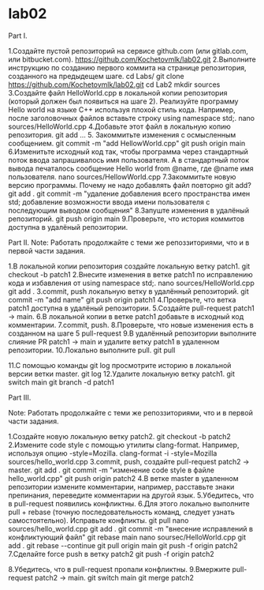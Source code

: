 # lab02
Part I.

1.Создайте пустой репозиторий на сервисе github.com (или gitlab.com, или bitbucket.com).
https://github.com/Kochetovmlk/lab02.git
2.Выполните инструкцию по созданию первого коммита на странице репозитория, созданного на предыдещем шаге.
cd Labs/ git clone https://github.com/Kochetovmlk/lab02.git cd Lab2 mkdir sources
3.Создайте файл HelloWorld.cpp в локальной копии репозитория (который должен был появиться на шаге 2). Реализуйте программу Hello world на языке C++ используя плохой стиль кода. Например, после заголовочных файлов вставьте строку using namespace std;.
nano sources/HelloWorld.cpp
4.Добавьте этот файл в локальную копию репозитория.
git add ...
5. Закоммитьте изменения с осмысленным сообщением.
git commit -m "add HellowWorld.cpp" git push origin main
6.Изменитьте исходный код так, чтобы программа через стандартный поток ввода запрашивалось имя пользователя. А в стандартный поток вывода печаталось сообщение Hello world from @name, где @name имя пользователя.
nano  sources/HellowWorld.cpp
7.Закоммитьте новую версию программы. Почему не надо добавлять файл повторно git add?
git add . git commit -m "удаление добавления всего пространства имен std; добавление возможности ввода имени пользователя с последующим выводом сообщения"
8.Запуште изменения в удалёный репозиторий.
git push origin main
9.Проверьте, что история коммитов доступна в удалёный репозитории.

Part II.
 Note: Работать продолжайте с теми же репоззиториями, что и в первой части задания.
 
 1.В локальной копии репозитория создайте локальную ветку patch1.
 git checkout -b patch1
 2.Внесите изменения в ветке patch1 по исправлению кода и избавления от using namespace std;.
 nano  sources/HelloWorld.cpp git add .
 3.commit, push локальную ветку в удалённый репозиторий.
 git commit -m "add name" git push origin patch1
 4.Проверьте, что ветка patch1 доступна в удалёный репозитории.
 5.Создайте pull-request patch1 -> main.
 6.В локальной копии в ветке patch1 добавьте в исходный код комментарии.
 7.commit, push.
 8.Проверьте, что новые изменения есть в созданном на шаге 5 pull-request
 9.В удалённый репозитории выполните слияние PR patch1 -> main и удалите ветку patch1 в удаленном репозитории.
 10.Локально выполните pull.
 git pull

 11.С помощью команды git log просмотрите историю в локальной версии ветки master.
 git log
 12.Удалите локальную ветку patch1.
 git switch main git branch -d patch1
 
 Part III.
 
 Note: Работать продолжайте с теми же репоззиториями, что и в первой части задания.

 1.Создайте новую локальную ветку patch2.
 git checkout -b patch2
 2.Измените code style с помощью утилиты clang-format. Например, используя опцию -style=Mozilla.
 clang-format -i -style=Mozilla sources/hello_world.cpp
 3.commit, push, создайте pull-request patch2 -> master.
 git add . git commit -m "изменение code style в файле hello_world.cpp" git push origin patch2
 4.В ветке master в удаленном репозитории измените комментарии, например, расставьте знаки препинания, переведите комментарии на другой язык.
 5.Убедитесь, что в pull-request появились конфликтны.
 6.Для этого локально выполните pull + rebase (точную последовательность команд, следует узнать самостоятельно). Исправьте конфликты.
 git pull nano sources/hello_world.cpp git add . git commit -m "внесение исправлений в конфликтующий файл" git rebase main nano soursec/HelloWorld.cpp git add . git rebase --continue git pull origin main git push -f origin patch2
 7.Сделайте force push в ветку patch2
 git push -f origin patch2

 8.Убедитеcь, что в pull-request пропали конфликтны.
 9.Вмержите pull-request patch2 -> main.
 git switch main git merge patch2
